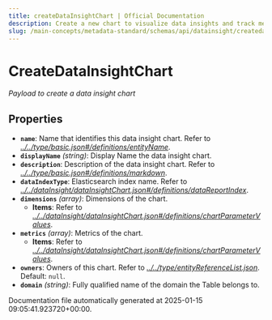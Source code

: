 ```yaml
---
title: createDataInsightChart | Official Documentation
description: Create a new chart to visualize data insights and track metadata activity or KPIs over time.
slug: /main-concepts/metadata-standard/schemas/api/datainsight/createdatainsightchart
---
```


# CreateDataInsightChart

*Payload to create a data insight chart*

## Properties

- **`name`**: Name that identifies this data insight chart. Refer to *[../../type/basic.json#/definitions/entityName](#/../type/basic.json#/definitions/entityName)*.
- **`displayName`** *(string)*: Display Name the data insight chart.
- **`description`**: Description of the data insight chart. Refer to *[../../type/basic.json#/definitions/markdown](#/../type/basic.json#/definitions/markdown)*.
- **`dataIndexType`**: Elasticsearch index name. Refer to *[../../dataInsight/dataInsightChart.json#/definitions/dataReportIndex](#/../dataInsight/dataInsightChart.json#/definitions/dataReportIndex)*.
- **`dimensions`** *(array)*: Dimensions of the chart.
  - **Items**: Refer to *[../../dataInsight/dataInsightChart.json#/definitions/chartParameterValues](#/../dataInsight/dataInsightChart.json#/definitions/chartParameterValues)*.
- **`metrics`** *(array)*: Metrics of the chart.
  - **Items**: Refer to *[../../dataInsight/dataInsightChart.json#/definitions/chartParameterValues](#/../dataInsight/dataInsightChart.json#/definitions/chartParameterValues)*.
- **`owners`**: Owners of this chart. Refer to *[../../type/entityReferenceList.json](#/../type/entityReferenceList.json)*. Default: `null`.
- **`domain`** *(string)*: Fully qualified name of the domain the Table belongs to.


Documentation file automatically generated at 2025-01-15 09:05:41.923720+00:00.
